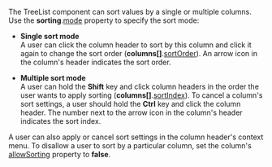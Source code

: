 The TreeList component can sort values by a single or multiple columns. Use the **sorting**.[mode](/Documentation/ApiReference/UI_Components/dxTreeList/Configuration/sorting/#mode) property to specify the sort mode:

- **Single sort mode**       
A user can click the column header to sort by this column and click it again to change the sort order (**columns[]**.[sortOrder](/Documentation/ApiReference/UI_Components/dxTreeList/Configuration/columns/#sortOrder)). An arrow icon in the column's header indicates the sort order.

- **Multiple sort mode**         
A user can hold the **Shift** key and click column headers in the order the user wants to apply sorting (**columns[]**.[sortIndex](/Documentation/ApiReference/UI_Components/dxTreeList/Configuration/columns/#sortIndex)). To cancel a column's sort settings, a user should hold the **Ctrl** key and click the column header. The number next to the arrow icon in the column's header indicates the sort index.

A user can also apply or cancel sort settings in the column header's context menu. To disallow a user to sort by a particular column, set the column's [allowSorting](/Documentation/ApiReference/UI_Components/dxTreeList/Configuration/columns/#allowSorting) property to **false**.
